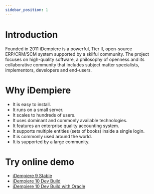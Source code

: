 ```yaml
---
sidebar_position: 1
---
```


# Introduction

Founded in 2011 iDempiere is a powerful, Tier II, open-source ERP/CRM/SCM system supported by a skilful community. The project focuses on high-quality software, a philosophy of openness and its collaborative community that includes subject matter specialists, implementors, developers and end-users.

# Why iDempiere
- It is easy to install.
- It runs on a small server.
- It scales to hundreds of users.
- It uses dominant and commonly available technologies.
- It features an enterprise quality accounting system.
- It supports multiple entities (sets of books) inside a single login.
- It is commonly used around the world.
- It is supported by a large community.

# Try online demo
- [iDempiere 9 Stable](https://demo.globalqss.com/webui/)
- [iDempiere 10 Dev Build](https://test.idempiere.org/webui/)
- [iDempiere 10 Dev Build with Oracle](https://test-oracle.idempiere.org/webui/)
